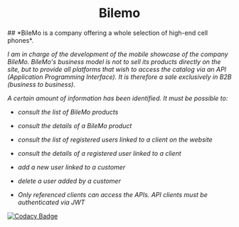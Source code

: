 <h1 align="center">
Bilemo
</h1>
##  *BileMo is a company offering a whole selection of high-end cell phones*.

*I am in charge of the development of the mobile showcase of the company BileMo. BileMo's business model is not to sell its products directly on the site, but to provide all platforms that wish to access the catalog via an API (Application Programming Interface). It is therefore a sale exclusively in B2B (business to business).*

*A certain amount of information has been identified. It must be possible to:*

* *consult the list of BileMo products*
* *consult the details of a BileMo product*
* *consult the list of registered users linked to a client on the website*
* *consult the details of a registered user linked to a client* 
* *add a new user linked to a customer*
* *delete a user added by a customer*

* *Only referenced clients can access the APIs. API clients must be authenticated via JWT*

[![Codacy Badge](https://app.codacy.com/project/badge/Grade/bba402e9b31e41558192a8af4b8c0e3b)](https://www.codacy.com/gh/weezycode/bilemo/dashboard?utm_source=github.com&amp;utm_medium=referral&amp;utm_content=weezycode/bilemo&amp;utm_campaign=Badge_Grade)
